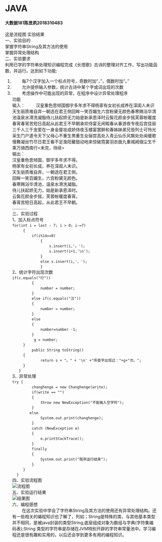 # JAVA
#### 大数据181陈昱夙2018310483  

[流程图]:https://github.com/yusu-chen/JAVA/blob/%E5%A4%A7%E6%95%B0%E6%8D%AE181%E9%99%88%E6%98%B1%E5%A4%992018310483/%E5%BE%AE%E4%BF%A1%E5%9B%BE%E7%89%87_20191117210431.png  
[结果图]:https://raw.githubusercontent.com/yusu-chen/JAVA/%E5%A4%A7%E6%95%B0%E6%8D%AE181%E9%99%88%E6%98%B1%E5%A4%992018310483/%E5%BE%AE%E4%BF%A1%E5%9B%BE%E7%89%87_20191117211530.png
这是流程图
实验结果    
一、实验目的         
掌握字符串String及其方法的使用     
掌握异常处理结构      
二、实验要求       
利用已学的字符串处理知识编程完成《长恨歌》古诗的整理对齐工作，写出功能函数，并运行。达到如下功能:      
    
1.  &emsp; &emsp;每7个汉字加入一个标点符号，奇数时加“，”，偶数时加“。”     
2.  &emsp; &emsp;允许提供输入参数，统计古诗中某个字或词出现的次数           
3.  &emsp; &emsp;考虑操作中可能出现的异常，在程序中设计异常处理程序         
功能         
输入： 
&emsp; &emsp;汉皇重色思倾国御宇多年求不得杨家有女初长成养在深闺人未识天生丽质难自弃一朝选在君王侧回眸一笑百媚生六宫粉黛无颜色春寒赐浴华清池温泉水滑洗凝脂侍儿扶起娇无力始是新承恩泽时云鬓花颜金步摇芙蓉帐暖度春宵春宵苦短日高起从此君王不早朝承欢侍宴无闲暇春从春游夜专夜后宫佳丽三千人三千宠爱在一身金屋妆成娇侍夜玉楼宴罢醉和春姊妹弟兄皆列士可怜光采生门户遂令天下父母心不重生男重生女骊宫高处入青云仙乐风飘处处闻缓歌慢舞凝丝竹尽日君王看不足渔阳鼙鼓动地来惊破霓裳羽衣曲九重城阙烟尘生千乘万骑西南行<未完，待续>          
输出：          
汉皇重色思倾国，御宇多年求不得。  
杨家有女初长成，养在深闺人未识。   
天生丽质难自弃，一朝选在君王侧。  
回眸一笑百媚生，六宫粉黛无颜色。  
春寒赐浴华清池，温泉水滑洗凝脂。  
侍儿扶起娇无力，始是新承恩泽时。  
云鬓花颜金步摇，芙蓉帐暖度春宵。  
春宵苦短日高起，从此君王不早朝。  
…………       
三、实验过程      
1、加入标点符号       
```for(int i = last - 7; i > 0; i-=7) ```  
```		{```  
```			if(i%14==0)```  
```  			{```   
```   				s.insert(i,'。');```    
```    				s.insert(i+1,'\n');```  
```    			}```    
```    			else s.insert(i,'，');```    
```    			}```     
2、统计字符出现次数    
```if(c.equals("行"))```   
```   		{```   
```   			number = number;```   
```   		}```   
```    		else if(c.equals("汉"))```    
```   		{```   
```   			number = number;```   
```   		}```   
```   		else```    
```    		{```    
```    			number=number -1;```   
```   		}```    
```   		 g = number;```    
```   	}```   
```   		public String toString()```    
```   	{```   
```   			return s + "。" + '\n' +"所查字出现过："+g+"次。";```   
```   	}```   
```   }```   
3、异常处理   
```try {```  
```  		changhenge = new Changhenge(write);```  
```  		if(write == "")```  
```  		{```  
```  			throw new NewException("不能输入空字符");```  
```   		}```   
```   		else ```   		
```   			System.out.print(changhenge);```   
```   		}```   
```   		catch (NewException e)```   
```   		{```   
```   			e.printStackTrace();```   
```   		}```   
```   		finally```   
```   		{```   
```   			System.out.print("程序运行结束");```   
```   		}```   
```   	}```   
```  }```  
四、实验流程图  
![流程图]   
五、实验运行结果  
![结果图]   
六、编程感想   
&emsp; &emsp;在这次实验中学会了字符串String及其方法的使用还有异常处理结构。还有一些相关的编程知识也了解了，列如；String是特殊的类，与其他基本类型并不相同，是被java封装的类型String;底层组成对象为数组与字典(字符集编码表);String 类型的字符串是存储在JVM特别开辟的字符串常量池中。学习编程还是很有趣和实用的，以后还会学到更多有用的编程知识。    

